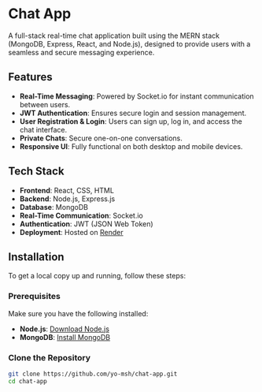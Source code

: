 # Chat App

A full-stack real-time chat application built using the MERN stack (MongoDB, Express, React, and Node.js), designed to provide users with a seamless and secure messaging experience.

## Features

- **Real-Time Messaging**: Powered by Socket.io for instant communication between users.
- **JWT Authentication**: Ensures secure login and session management.
- **User Registration & Login**: Users can sign up, log in, and access the chat interface.
- **Private Chats**: Secure one-on-one conversations.
- **Responsive UI**: Fully functional on both desktop and mobile devices.

## Tech Stack

- **Frontend**: React, CSS, HTML
- **Backend**: Node.js, Express.js
- **Database**: MongoDB
- **Real-Time Communication**: Socket.io
- **Authentication**: JWT (JSON Web Token)
- **Deployment**: Hosted on [Render](https://chat-app-prod-lctd.onrender.com)

## Installation

To get a local copy up and running, follow these steps:

### Prerequisites

Make sure you have the following installed:
- **Node.js**: [Download Node.js](https://nodejs.org/)
- **MongoDB**: [Install MongoDB](https://docs.mongodb.com/manual/installation/)

### Clone the Repository

```bash
git clone https://github.com/yo-msh/chat-app.git
cd chat-app
